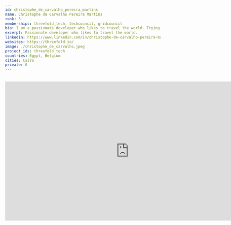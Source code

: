 ```yaml
---
id: christophe_de_carvalho_pereira_martins
name: Christophe de Carvalho Pereira Martins
rank: 3
memberships: threefold_tech, techcouncil, gridcouncil
bio: I am a passionate developer who likes to travel the world. Trying to improve the world around me using technology is one of my goals. I believe the web needs to evolve into a more decentralized and fair network. I've been involved with the development of the threefold ecosystem since it's creation and I'm contributing to the technical side of things on a daily basis.
excerpt: Passionate developer who likes to travel the world.
linkedin: https://www.linkedin.com/in/christophe-de-carvalho-pereira-martins-919504a1/
websites: https://threefold.io/
image: ./christophe_de_carvalho.jpeg
project_ids: threefold_tech
countries: Egypt, Belgium
cities: Cairo
private: 0
---
```


<BR>

<iframe src="https://player.vimeo.com/video/439206240" width="800" height="450" frameborder="0" allow="autoplay; fullscreen" allowfullscreen></iframe>

<BR>

